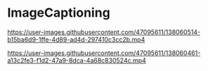 # ImageCaptioning

https://user-images.githubusercontent.com/47095611/138060514-b15ba6d9-1ffe-4d89-ad4d-297410c3cc2b.mp4

https://user-images.githubusercontent.com/47095611/138060461-a13c2fe3-f1d2-47a9-8dca-4a68c830524c.mp4





